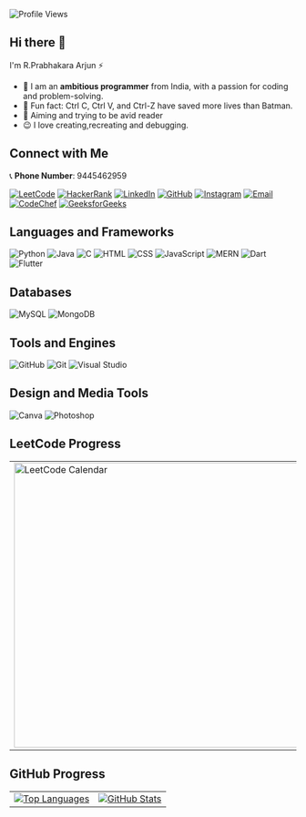 ![Profile Views](https://komarev.com/ghpvc/?username=themysterysolver&style=flat-square&color=brightgreen)
## Hi there 👋  
I'm R.Prabhakara Arjun ⚡  
- 🌱 I am an **ambitious programmer** from India, with a passion for coding and problem-solving.
- 🦇 Fun fact: Ctrl C, Ctrl V, and Ctrl-Z have saved more lives than Batman.
- 🎯 Aiming and trying to be avid reader
- 😉 I love creating,recreating and debugging.

## Connect with Me                                                                                                                                               
📞 **Phone Number**: 9445462959

[![LeetCode](https://img.shields.io/badge/LeetCode-FFA116?style=for-the-badge&logo=leetcode&logoColor=white)](https://leetcode.com/u/arjunprabhakar1910/)
[![HackerRank](https://img.shields.io/badge/HackerRank-00EA64?style=for-the-badge&logo=hackerrank&logoColor=white)](https://www.hackerrank.com/profile/arjunprabhakar19)
[![LinkedIn](https://img.shields.io/badge/LinkedIn-0A66C2?style=for-the-badge&logo=linkedin&logoColor=white)](https://www.linkedin.com/in/prabhakara-arjun-9a537130a/)
[![GitHub](https://img.shields.io/badge/GitHub-181717?style=for-the-badge&logo=github&logoColor=white)](https://github.com/themysterysolver)
[![Instagram](https://img.shields.io/badge/Instagram-E4405F?style=for-the-badge&logo=instagram&logoColor=white)](https://www.instagram.com/p.r.a.b.h.a_1910)
[![Email](https://img.shields.io/badge/Email-D14836?style=for-the-badge&logo=gmail&logoColor=white)](mailto:arjunprabhakar1910@gmail.com)
[![CodeChef](https://img.shields.io/badge/CodeChef-5B4638?style=for-the-badge&logo=codechef&logoColor=white)](https://www.codechef.com/users/prabha_1910)
[![GeeksforGeeks](https://img.shields.io/badge/GeeksforGeeks-0F9D58?style=for-the-badge&logo=geeksforgeeks&logoColor=white)](https://www.geeksforgeeks.org/user/arjunprabhivhx/)





## Languages and Frameworks

![Python](https://img.shields.io/badge/Python-3776AB?style=for-the-badge&logo=python&logoColor=white)
![Java](https://img.shields.io/badge/Java-ED8B00?style=for-the-badge&logo=java&logoColor=white)
![C](https://img.shields.io/badge/C-A8B9CC?style=for-the-badge&logo=c&logoColor=white)
![HTML](https://img.shields.io/badge/HTML-E34F26?style=for-the-badge&logo=html5&logoColor=white)
![CSS](https://img.shields.io/badge/CSS-1572B6?style=for-the-badge&logo=css3&logoColor=white)
![JavaScript](https://img.shields.io/badge/JavaScript-F7DF1E?style=for-the-badge&logo=javascript&logoColor=black)
![MERN](https://img.shields.io/badge/MERN-3C873A?style=for-the-badge&logo=mongodb&logoColor=white)
![Dart](https://img.shields.io/badge/Dart-0175C2?style=for-the-badge&logo=dart&logoColor=white)
![Flutter](https://img.shields.io/badge/Flutter-02569B?style=for-the-badge&logo=flutter&logoColor=white)


## Databases

![MySQL](https://img.shields.io/badge/MySQL-4479A1?style=for-the-badge&logo=mysql&logoColor=white)
![MongoDB](https://img.shields.io/badge/MongoDB-47A248?style=for-the-badge&logo=mongodb&logoColor=white)


## Tools and Engines

![GitHub](https://img.shields.io/badge/GitHub-181717?style=for-the-badge&logo=github&logoColor=white)
![Git](https://img.shields.io/badge/Git-F05032?style=for-the-badge&logo=git&logoColor=white)
![Visual Studio](https://img.shields.io/badge/Visual%20Studio-5C2D91?style=for-the-badge&logo=visual%20studio&logoColor=white)

## Design and Media Tools

![Canva](https://img.shields.io/badge/Canva-00C6C0?style=for-the-badge&logo=canva&logoColor=white)
![Photoshop](https://img.shields.io/badge/Photoshop-31A8FF?style=for-the-badge&logo=adobephotoshop&logoColor=white)

## LeetCode Progress

<table>
  <tr>
    <td>
      <img src="https://leetcard.jacoblin.cool/arjunprabhakar1910?theme=dark&font=Notosans&ext=heatmap" alt="LeetCode Calendar" width="500">
    </td>
    <td>
      <img src="https://preview.redd.it/for-hire-pixel-art-commissions-one-slot-open-landscape-v0-d4ip9ssnukmb1.gif?width=640&crop=smart&auto=webp&s=4acf5a591f8c875ccf8ef96e5a7ef877fa142311" width="500">
    </td>
  </tr>
</table>

## GitHub Progress
<table>
  <tr>
    <td>
      <a href="https://github.com/themysterysolver">
        <img src="https://github-readme-stats.vercel.app/api/top-langs/?username=themysterysolver&layout=compact&hide_title=true&hide_border=true&theme=dark" alt="Top Languages">
      </a>
    </td>
    <td colspan="2">
      <a href="https://github.com/themysterysolver">
        <img src="https://camo.githubusercontent.com/72bdf65e4ff877355f2c56379bf4318b2cfeaa9bb506021bf7ae3172e4aaeb81/68747470733a2f2f6769746875622d726561646d652d73747265616b2d73746174732e6865726f6b756170702e636f6d2f3f757365723d7468656d797374657279736f6c76657226" alt="GitHub Stats">
      </a>
    </td>
  </tr>
</table>







